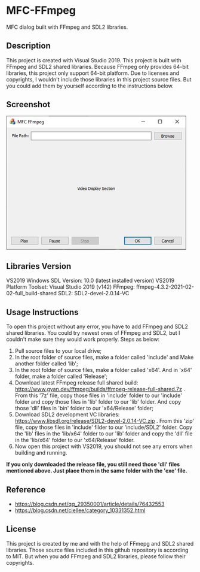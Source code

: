 # MFC-FFmpeg
MFC dialog built with FFmpeg and SDL2 libraries.

## Description
This project is created with Visual Studio 2019. This project is built with FFmpeg and SDL2 shared libraries.
Because FFmpeg only provides 64-bit libraries, this project only support 64-bit platform.
Due to licenses and copyrights, I wouldn't include those libraries in this project source files. But you could add them by yourself according to the instructions below.

## Screenshot
![Screenshot](res/Capture.jpg)

## Libraries Version
VS2019 Windows SDL Version: 10.0 (latest installed version)
VS2019 Platform Toolset: Visual Studio 2019 (v142)
FFmpeg: ffmpeg-4.3.2-2021-02-02-full_build-shared
SDL2: SDL2-devel-2.0.14-VC

## Usage Instructions
To open this project without any error, you have to add FFmpeg and SDL2 shared libraries.
You could try newest ones of FFmpeg and SDL2, but I couldn't make sure they would work properly.
Steps as below:
1. Pull source files to your local drive;
2. In the root folder of source files, make a folder called 'include' and Make another folder called 'lib';
3. In the root folder of source files, make a folder called 'x64'. And in 'x64' folder, make a folder called 'Release';
4. Download latest FFmpeg release full shared build: https://www.gyan.dev/ffmpeg/builds/ffmpeg-release-full-shared.7z . From this '7z' file, copy those files in 'include' folder to our 'include' folder and copy those files in 'lib' folder to our 'lib' folder. And copy those 'dll' files in 'bin' folder to our 'x64/Release' folder;
5. Download SDL2 development VC libraries: https://www.libsdl.org/release/SDL2-devel-2.0.14-VC.zip . From this 'zip' file, copy those files in 'include' filder to our 'include/SDL2' folder. Copy the 'lib' files in the 'lib/x64' folder to our 'lib' folder and copy the 'dll' file in the 'lib/x64' folder to our 'x64/Release' folder.
6. Now open this project with VS2019, you should not see any errors when building and running.

**If you only downloaded the release file, you still need those 'dll' files mentioned above. Just place them in the same folder with the 'exe' file.**

## Reference
* https://blog.csdn.net/qq_29350001/article/details/76432553
* https://blog.csdn.net/ciellee/category_10331352.html

## License
This project is created by me and with the help of FFmepg and SDL2 shared libraries.
Those source files included in this github repository is according to MIT. But when you add FFmpeg and SDL2 libraries, please follow their copyrights.

